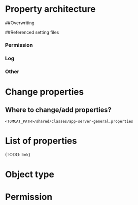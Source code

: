 # Property architecture
##Overwriting

##Referenced setting files

### Permission
### Log
### Other

# Change properties
## Where to change/add properties?
`<TOMCAT_PATH>/shared/classes/app-server-general.properties`

# List of properties
(TODO: link)

# Object type

# Permission